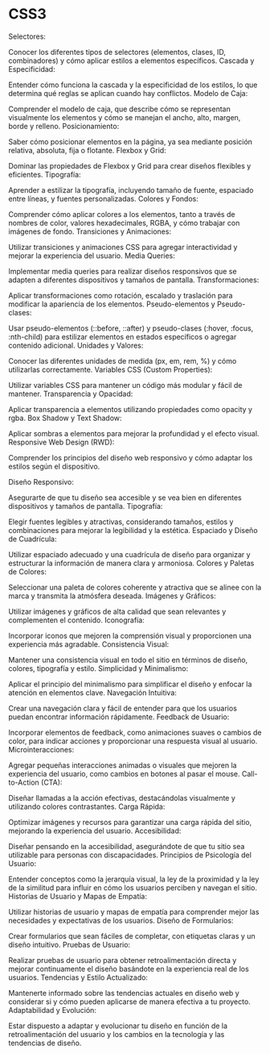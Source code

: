 # CSS3
Selectores:

Conocer los diferentes tipos de selectores (elementos, clases, ID, combinadores) y cómo aplicar estilos a elementos específicos.
Cascada y Especificidad:

Entender cómo funciona la cascada y la especificidad de los estilos, lo que determina qué reglas se aplican cuando hay conflictos.
Modelo de Caja:

Comprender el modelo de caja, que describe cómo se representan visualmente los elementos y cómo se manejan el ancho, alto, margen, borde y relleno.
Posicionamiento:

Saber cómo posicionar elementos en la página, ya sea mediante posición relativa, absoluta, fija o flotante.
Flexbox y Grid:

Dominar las propiedades de Flexbox y Grid para crear diseños flexibles y eficientes.
Tipografía:

Aprender a estilizar la tipografía, incluyendo tamaño de fuente, espaciado entre líneas, y fuentes personalizadas.
Colores y Fondos:

Comprender cómo aplicar colores a los elementos, tanto a través de nombres de color, valores hexadecimales, RGBA, y cómo trabajar con imágenes de fondo.
Transiciones y Animaciones:

Utilizar transiciones y animaciones CSS para agregar interactividad y mejorar la experiencia del usuario.
Media Queries:

Implementar media queries para realizar diseños responsivos que se adapten a diferentes dispositivos y tamaños de pantalla.
Transformaciones:

Aplicar transformaciones como rotación, escalado y traslación para modificar la apariencia de los elementos.
Pseudo-elementos y Pseudo-clases:

Usar pseudo-elementos (::before, ::after) y pseudo-clases (:hover, :focus, :nth-child) para estilizar elementos en estados específicos o agregar contenido adicional.
Unidades y Valores:

Conocer las diferentes unidades de medida (px, em, rem, %) y cómo utilizarlas correctamente.
Variables CSS (Custom Properties):

Utilizar variables CSS para mantener un código más modular y fácil de mantener.
Transparencia y Opacidad:

Aplicar transparencia a elementos utilizando propiedades como opacity y rgba.
Box Shadow y Text Shadow:

Aplicar sombras a elementos para mejorar la profundidad y el efecto visual.
Responsive Web Design (RWD):

Comprender los principios del diseño web responsivo y cómo adaptar los estilos según el dispositivo.


Diseño Responsivo:

Asegurarte de que tu diseño sea accesible y se vea bien en diferentes dispositivos y tamaños de pantalla.
Tipografía:

Elegir fuentes legibles y atractivas, considerando tamaños, estilos y combinaciones para mejorar la legibilidad y la estética.
Espaciado y Diseño de Cuadrícula:

Utilizar espaciado adecuado y una cuadrícula de diseño para organizar y estructurar la información de manera clara y armoniosa.
Colores y Paletas de Colores:

Seleccionar una paleta de colores coherente y atractiva que se alinee con la marca y transmita la atmósfera deseada.
Imágenes y Gráficos:

Utilizar imágenes y gráficos de alta calidad que sean relevantes y complementen el contenido.
Iconografía:

Incorporar iconos que mejoren la comprensión visual y proporcionen una experiencia más agradable.
Consistencia Visual:

Mantener una consistencia visual en todo el sitio en términos de diseño, colores, tipografía y estilo.
Simplicidad y Minimalismo:

Aplicar el principio del minimalismo para simplificar el diseño y enfocar la atención en elementos clave.
Navegación Intuitiva:

Crear una navegación clara y fácil de entender para que los usuarios puedan encontrar información rápidamente.
Feedback de Usuario:

Incorporar elementos de feedback, como animaciones suaves o cambios de color, para indicar acciones y proporcionar una respuesta visual al usuario.
Microinteracciones:

Agregar pequeñas interacciones animadas o visuales que mejoren la experiencia del usuario, como cambios en botones al pasar el mouse.
Call-to-Action (CTA):

Diseñar llamadas a la acción efectivas, destacándolas visualmente y utilizando colores contrastantes.
Carga Rápida:

Optimizar imágenes y recursos para garantizar una carga rápida del sitio, mejorando la experiencia del usuario.
Accesibilidad:

Diseñar pensando en la accesibilidad, asegurándote de que tu sitio sea utilizable para personas con discapacidades.
Principios de Psicología del Usuario:

Entender conceptos como la jerarquía visual, la ley de la proximidad y la ley de la similitud para influir en cómo los usuarios perciben y navegan el sitio.
Historias de Usuario y Mapas de Empatía:

Utilizar historias de usuario y mapas de empatía para comprender mejor las necesidades y expectativas de los usuarios.
Diseño de Formularios:

Crear formularios que sean fáciles de completar, con etiquetas claras y un diseño intuitivo.
Pruebas de Usuario:

Realizar pruebas de usuario para obtener retroalimentación directa y mejorar continuamente el diseño basándote en la experiencia real de los usuarios.
Tendencias y Estilo Actualizado:

Mantenerte informado sobre las tendencias actuales en diseño web y considerar si y cómo pueden aplicarse de manera efectiva a tu proyecto.
Adaptabilidad y Evolución:

Estar dispuesto a adaptar y evolucionar tu diseño en función de la retroalimentación del usuario y los cambios en la tecnología y las tendencias de diseño.